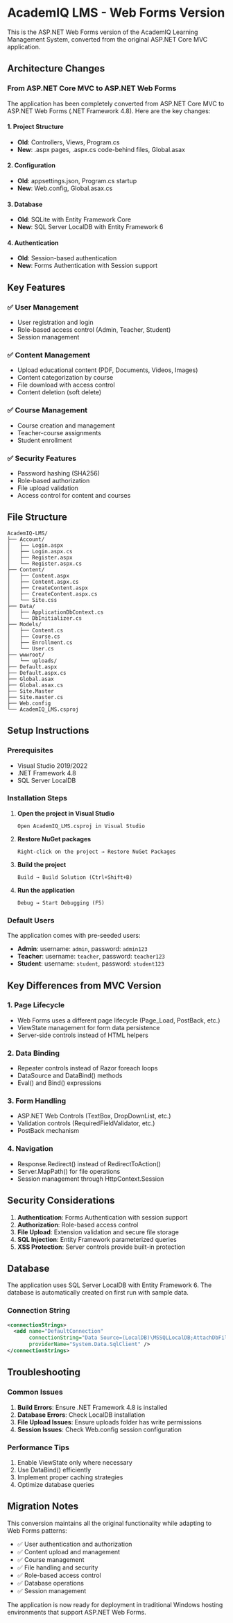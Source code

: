 # AcademIQ LMS - Web Forms Version

This is the ASP.NET Web Forms version of the AcademIQ Learning Management System, converted from the original ASP.NET Core MVC application.

## Architecture Changes

### From ASP.NET Core MVC to ASP.NET Web Forms

The application has been completely converted from ASP.NET Core MVC to ASP.NET Web Forms (.NET Framework 4.8). Here are the key changes:

#### 1. **Project Structure**
- **Old**: Controllers, Views, Program.cs
- **New**: .aspx pages, .aspx.cs code-behind files, Global.asax

#### 2. **Configuration**
- **Old**: appsettings.json, Program.cs startup
- **New**: Web.config, Global.asax.cs

#### 3. **Database**
- **Old**: SQLite with Entity Framework Core
- **New**: SQL Server LocalDB with Entity Framework 6

#### 4. **Authentication**
- **Old**: Session-based authentication
- **New**: Forms Authentication with Session support

## Key Features

### ✅ User Management
- User registration and login
- Role-based access control (Admin, Teacher, Student)
- Session management

### ✅ Content Management
- Upload educational content (PDF, Documents, Videos, Images)
- Content categorization by course
- File download with access control
- Content deletion (soft delete)

### ✅ Course Management
- Course creation and management
- Teacher-course assignments
- Student enrollment

### ✅ Security Features
- Password hashing (SHA256)
- Role-based authorization
- File upload validation
- Access control for content and courses

## File Structure

```
AcademIQ-LMS/
├── Account/
│   ├── Login.aspx
│   ├── Login.aspx.cs
│   ├── Register.aspx
│   └── Register.aspx.cs
├── Content/
│   ├── Content.aspx
│   ├── Content.aspx.cs
│   ├── CreateContent.aspx
│   ├── CreateContent.aspx.cs
│   └── Site.css
├── Data/
│   ├── ApplicationDbContext.cs
│   └── DbInitializer.cs
├── Models/
│   ├── Content.cs
│   ├── Course.cs
│   ├── Enrollment.cs
│   └── User.cs
├── wwwroot/
│   └── uploads/
├── Default.aspx
├── Default.aspx.cs
├── Global.asax
├── Global.asax.cs
├── Site.Master
├── Site.master.cs
├── Web.config
└── AcademIQ_LMS.csproj
```

## Setup Instructions

### Prerequisites
- Visual Studio 2019/2022
- .NET Framework 4.8
- SQL Server LocalDB

### Installation Steps

1. **Open the project in Visual Studio**
   ```
   Open AcademIQ_LMS.csproj in Visual Studio
   ```

2. **Restore NuGet packages**
   ```
   Right-click on the project → Restore NuGet Packages
   ```

3. **Build the project**
   ```
   Build → Build Solution (Ctrl+Shift+B)
   ```

4. **Run the application**
   ```
   Debug → Start Debugging (F5)
   ```

### Default Users

The application comes with pre-seeded users:

- **Admin**: username: `admin`, password: `admin123`
- **Teacher**: username: `teacher`, password: `teacher123`
- **Student**: username: `student`, password: `student123`

## Key Differences from MVC Version

### 1. **Page Lifecycle**
- Web Forms uses a different page lifecycle (Page_Load, PostBack, etc.)
- ViewState management for form data persistence
- Server-side controls instead of HTML helpers

### 2. **Data Binding**
- Repeater controls instead of Razor foreach loops
- DataSource and DataBind() methods
- Eval() and Bind() expressions

### 3. **Form Handling**
- ASP.NET Web Controls (TextBox, DropDownList, etc.)
- Validation controls (RequiredFieldValidator, etc.)
- PostBack mechanism

### 4. **Navigation**
- Response.Redirect() instead of RedirectToAction()
- Server.MapPath() for file operations
- Session management through HttpContext.Session

## Security Considerations

1. **Authentication**: Forms Authentication with session support
2. **Authorization**: Role-based access control
3. **File Upload**: Extension validation and secure file storage
4. **SQL Injection**: Entity Framework parameterized queries
5. **XSS Protection**: Server controls provide built-in protection

## Database

The application uses SQL Server LocalDB with Entity Framework 6. The database is automatically created on first run with sample data.

### Connection String
```xml
<connectionStrings>
  <add name="DefaultConnection" 
       connectionString="Data Source=(LocalDB)\MSSQLLocalDB;AttachDbFilename=|DataDirectory|\AcademIQ_LMS.mdf;Integrated Security=True" 
       providerName="System.Data.SqlClient" />
</connectionStrings>
```

## Troubleshooting

### Common Issues

1. **Build Errors**: Ensure .NET Framework 4.8 is installed
2. **Database Errors**: Check LocalDB installation
3. **File Upload Issues**: Ensure uploads folder has write permissions
4. **Session Issues**: Check Web.config session configuration

### Performance Tips

1. Enable ViewState only where necessary
2. Use DataBind() efficiently
3. Implement proper caching strategies
4. Optimize database queries

## Migration Notes

This conversion maintains all the original functionality while adapting to Web Forms patterns:

- ✅ User authentication and authorization
- ✅ Content upload and management
- ✅ Course management
- ✅ File handling and security
- ✅ Role-based access control
- ✅ Database operations
- ✅ Session management

The application is now ready for deployment in traditional Windows hosting environments that support ASP.NET Web Forms.
